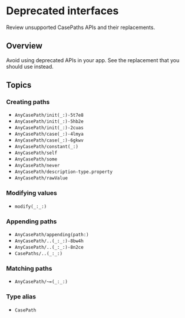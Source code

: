 # Deprecated interfaces

Review unsupported CasePaths APIs and their replacements.

## Overview

Avoid using deprecated APIs in your app. See the replacement that you should use instead.

## Topics

### Creating paths

- ``AnyCasePath/init(_:)-5t7e8``
- ``AnyCasePath/init(_:)-5hb2e``
- ``AnyCasePath/init(_:)-2cuas``
- ``AnyCasePath/case(_:)-4lmya``
- ``AnyCasePath/case(_:)-6gkwv``
- ``AnyCasePath/constant(_:)``
- ``AnyCasePath/self``
- ``AnyCasePath/some``
- ``AnyCasePath/never``
- ``AnyCasePath/description-type.property``
- ``AnyCasePath/rawValue``

### Modifying values

- ``modify(_:_:)``

### Appending paths

- ``AnyCasePath/appending(path:)``
- ``AnyCasePath/..(_:_:)-8bw4h``
- ``AnyCasePath/..(_:_:)-8n2ce``
- ``CasePaths/..(_:_:)``

### Matching paths

- ``AnyCasePath/~=(_:_:)``

### Type alias

- ``CasePath``
